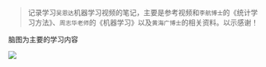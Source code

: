 > 记录学习`吴恩达`机器学习视频的笔记，主要是参考视频和`李航博士`的《统计学习方法》、`周志华老师`的《机器学习》以及`黄海广博士`的相关资料。以示感谢！

脑图为主要的学习内容

![](https://tva1.sinaimg.cn/large/006tNbRwly1g9ql91gbvgj30u00uk7wi.jpg)
